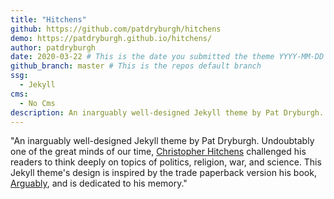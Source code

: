 ```yaml
---
title: "Hitchens"
github: https://github.com/patdryburgh/hitchens
demo: https://patdryburgh.github.io/hitchens/
author: patdryburgh
date: 2020-03-22 # This is the date you submitted the theme YYYY-MM-DD
github_branch: master # This is the repos default branch
ssg:
  - Jekyll
cms:
  - No Cms
description: An inarguably well-designed Jekyll theme by Pat Dryburgh.
---
```

"An inarguably well-designed Jekyll theme by Pat Dryburgh. Undoubtably one of the great minds of our time, [Christopher Hitchens](https://en.wikipedia.org/wiki/Christopher_Hitchens) challenged his readers to think deeply on topics of politics, religion, war, and science. This Jekyll theme's design is inspired by the trade paperback version his book, [Arguably](https://en.wikipedia.org/wiki/Arguably), and is dedicated to his memory."
